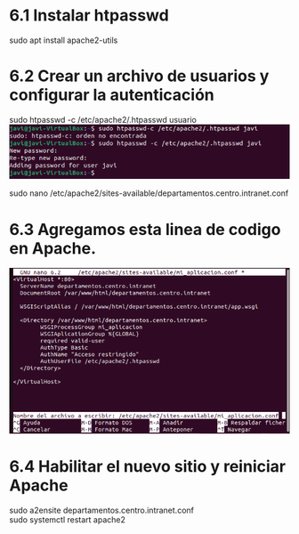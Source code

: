 # 6.1 Instalar htpasswd
sudo apt install apache2-utils

# 6.2 Crear un archivo de usuarios y configurar la autenticación
sudo htpasswd -c /etc/apache2/.htpasswd usuario
![imagen1](../Foto/6.1.png) 

sudo nano /etc/apache2/sites-available/departamentos.centro.intranet.conf  

# 6.3 Agregamos esta linea de codigo en Apache.
![imagen1](../Foto/6.3.png) 


# 6.4 Habilitar el nuevo sitio y reiniciar Apache
sudo a2ensite departamentos.centro.intranet.conf  
sudo systemctl restart apache2